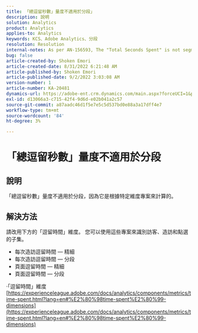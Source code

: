```yaml
---
title: 「總逗留秒數」量度不適用於分段」
description: 說明
solution: Analytics
product: Analytics
applies-to: Analytics
keywords: KCS、Adobe Analytics、分段
resolution: Resolution
internal-notes: As per AN-156593, The "Total Seconds Spent" is not segmentable.
bug: false
article-created-by: Shoken Emori
article-created-date: 8/31/2022 6:21:48 AM
article-published-by: Shoken Emori
article-published-date: 9/2/2022 3:03:08 AM
version-number: 1
article-number: KA-20481
dynamics-url: https://adobe-ent.crm.dynamics.com/main.aspx?forceUCI=1&pagetype=entityrecord&etn=knowledgearticle&id=34b9652d-f528-ed11-9db1-0022480869de
exl-id: d13066a3-c715-42f4-9d6d-e02b041a2c57
source-git-commit: a87aadc46d1f5e7e5c5d537bd0e88a3a17dff4e7
workflow-type: tm+mt
source-wordcount: '84'
ht-degree: 3%

---
```


# 「總逗留秒數」量度不適用於分段

## 說明

「總逗留秒數」量度不適用於分段，因為它是根據特定維度專案來計算的。

## 解決方法


請改用下方的「逗留時間」維度。 您可以使用這些專案來識別訪客、造訪和點選的子集。

- 每次造訪逗留時間 — 精細
- 每次造訪逗留時間 — 分段
- 頁面逗留時間 — 精細
- 頁面逗留時間 — 分段


·「逗留時間」維度
[https://experienceleague.adobe.com/docs/analytics/components/metrics/time-spent.html?lang=en#%E2%80%98time-spent%E2%80%99-dimensions](https://experienceleague.adobe.com/docs/analytics/components/metrics/time-spent.html?lang=en#%E2%80%98time-spent%E2%80%99-dimensions)
